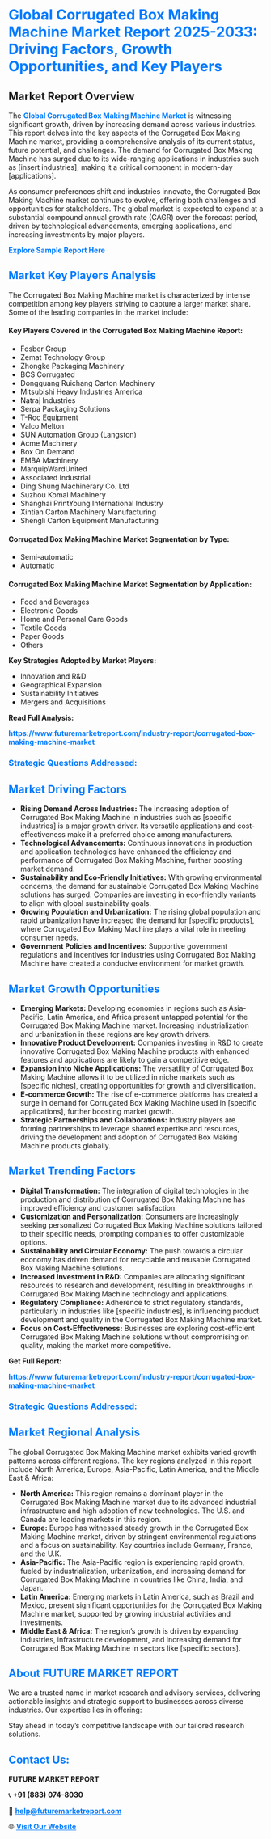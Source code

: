 <h1 style="color: #007BFF;">Global Corrugated Box Making Machine Market Report 2025-2033: Driving Factors, Growth Opportunities, and Key Players</h1>

<section id="overview">
<h2>Market Report Overview</h2>
<p>The <a href="https://www.futuremarketreport.com/industry-report/corrugated-box-making-machine-market" style="color: #007BFF; text-decoration: none;"><strong>Global Corrugated Box Making Machine Market</strong></a> is witnessing significant growth, driven by increasing demand across various industries. This report delves into the key aspects of the Corrugated Box Making Machine market, providing a comprehensive analysis of its current status, future potential, and challenges. The demand for Corrugated Box Making Machine has surged due to its wide-ranging applications in industries such as [insert industries], making it a critical component in modern-day [applications].</p>
<p>As consumer preferences shift and industries innovate, the Corrugated Box Making Machine market continues to evolve, offering both challenges and opportunities for stakeholders. The global market is expected to expand at a substantial compound annual growth rate (CAGR) over the forecast period, driven by technological advancements, emerging applications, and increasing investments by major players.</p>
</section>

<section id="overview">
<p><a href="https://www.futuremarketreport.com/request-sample/reportId=51261" style="color: #007BFF; text-decoration: none;"><strong>Explore Sample Report Here</strong></a></p>
</section>

<section id="key-players">
<h2 style="color: #007BFF;">Market Key Players Analysis</h2>
<p>The Corrugated Box Making Machine market is characterized by intense competition among key players striving to capture a larger market share. Some of the leading companies in the market include:</p>
<h4>Key Players Covered in the Corrugated Box Making Machine Report:</h4>
<ul><li>Fosber Group</li><li>Zemat Technology Group</li><li>Zhongke Packaging Machinery</li><li>BCS Corrugated</li><li>Dongguang Ruichang Carton Machinery</li><li>Mitsubishi Heavy Industries America</li><li>Natraj Industries</li><li>Serpa Packaging Solutions</li><li>T-Roc Equipment</li><li>Valco Melton</li><li>SUN Automation Group (Langston)</li><li>Acme Machinery</li><li>Box On Demand</li><li>EMBA Machinery</li><li>MarquipWardUnited</li><li>Associated Industrial</li><li>Ding Shung Machinerary Co. Ltd</li><li>Suzhou Komal Machinery</li><li>Shanghai PrintYoung International Industry</li><li>Xintian Carton Machinery Manufacturing</li><li>Shengli Carton Equipment Manufacturing</li></ul>
<h4>Corrugated Box Making Machine Market Segmentation by Type:</h4>
<ul><li>Semi-automatic</li><li>Automatic</li></ul>

<h4>Corrugated Box Making Machine Market Segmentation by Application:</h4>
<ul><li>Food and Beverages</li><li>Electronic Goods</li><li>Home and Personal Care Goods</li><li>Textile Goods</li><li>Paper Goods</li><li>Others</li></ul>
<p><strong>Key Strategies Adopted by Market Players:</strong></p>
<ul>
<li>Innovation and R&D</li>
<li>Geographical Expansion</li>
<li>Sustainability Initiatives</li>
<li>Mergers and Acquisitions</li>
</ul>
</section>

<section>
<p><strong>Read Full Analysis: </strong></p><a href="https://www.futuremarketreport.com/industry-report/corrugated-box-making-machine-market" style="color: #007BFF; text-decoration: none;"><strong>https://www.futuremarketreport.com/industry-report/corrugated-box-making-machine-market</strong></a>
<h3 style="color: #007BFF;">Strategic Questions Addressed:</h3>
</section>

<section id="driving-factors">
<h2 style="color: #007BFF;">Market Driving Factors</h2>
<ul>
<li><strong>Rising Demand Across Industries:</strong> The increasing adoption of Corrugated Box Making Machine in industries such as [specific industries] is a major growth driver. Its versatile applications and cost-effectiveness make it a preferred choice among manufacturers.</li>
<li><strong>Technological Advancements:</strong> Continuous innovations in production and application technologies have enhanced the efficiency and performance of Corrugated Box Making Machine, further boosting market demand.</li>
<li><strong>Sustainability and Eco-Friendly Initiatives:</strong> With growing environmental concerns, the demand for sustainable Corrugated Box Making Machine solutions has surged. Companies are investing in eco-friendly variants to align with global sustainability goals.</li>
<li><strong>Growing Population and Urbanization:</strong> The rising global population and rapid urbanization have increased the demand for [specific products], where Corrugated Box Making Machine plays a vital role in meeting consumer needs.</li>
<li><strong>Government Policies and Incentives:</strong> Supportive government regulations and incentives for industries using Corrugated Box Making Machine have created a conducive environment for market growth.</li>
</ul>
</section>

<section id="growth-opportunities">
<h2 style="color: #007BFF;">Market Growth Opportunities</h2>
<ul>
<li><strong>Emerging Markets:</strong> Developing economies in regions such as Asia-Pacific, Latin America, and Africa present untapped potential for the Corrugated Box Making Machine market. Increasing industrialization and urbanization in these regions are key growth drivers.</li>
<li><strong>Innovative Product Development:</strong> Companies investing in R&D to create innovative Corrugated Box Making Machine products with enhanced features and applications are likely to gain a competitive edge.</li>
<li><strong>Expansion into Niche Applications:</strong> The versatility of Corrugated Box Making Machine allows it to be utilized in niche markets such as [specific niches], creating opportunities for growth and diversification.</li>
<li><strong>E-commerce Growth:</strong> The rise of e-commerce platforms has created a surge in demand for Corrugated Box Making Machine used in [specific applications], further boosting market growth.</li>
<li><strong>Strategic Partnerships and Collaborations:</strong> Industry players are forming partnerships to leverage shared expertise and resources, driving the development and adoption of Corrugated Box Making Machine products globally.</li>
</ul>
</section>

<section id="trending-factors">
<h2 style="color: #007BFF;">Market Trending Factors</h2>
<ul>
<li><strong>Digital Transformation:</strong> The integration of digital technologies in the production and distribution of Corrugated Box Making Machine has improved efficiency and customer satisfaction.</li>
<li><strong>Customization and Personalization:</strong> Consumers are increasingly seeking personalized Corrugated Box Making Machine solutions tailored to their specific needs, prompting companies to offer customizable options.</li>
<li><strong>Sustainability and Circular Economy:</strong> The push towards a circular economy has driven demand for recyclable and reusable Corrugated Box Making Machine solutions.</li>
<li><strong>Increased Investment in R&D:</strong> Companies are allocating significant resources to research and development, resulting in breakthroughs in Corrugated Box Making Machine technology and applications.</li>
<li><strong>Regulatory Compliance:</strong> Adherence to strict regulatory standards, particularly in industries like [specific industries], is influencing product development and quality in the Corrugated Box Making Machine market.</li>
<li><strong>Focus on Cost-Effectiveness:</strong> Businesses are exploring cost-efficient Corrugated Box Making Machine solutions without compromising on quality, making the market more competitive.</li>
</ul>
</section>

<section>
<p><strong>Get Full Report: </strong></p><a href="https://www.futuremarketreport.com/industry-report/corrugated-box-making-machine-market" style="color: #007BFF; text-decoration: none;"><strong>https://www.futuremarketreport.com/industry-report/corrugated-box-making-machine-market</strong></a>
<h3 style="color: #007BFF;">Strategic Questions Addressed:</h3>
</section>


<section id="regional-analysis">
<h2 style="color: #007BFF;">Market Regional Analysis</h2>
<p>The global Corrugated Box Making Machine market exhibits varied growth patterns across different regions. The key regions analyzed in this report include North America, Europe, Asia-Pacific, Latin America, and the Middle East & Africa:</p>
<ul>
<li><strong>North America:</strong> This region remains a dominant player in the Corrugated Box Making Machine market due to its advanced industrial infrastructure and high adoption of new technologies. The U.S. and Canada are leading markets in this region.</li>
<li><strong>Europe:</strong> Europe has witnessed steady growth in the Corrugated Box Making Machine market, driven by stringent environmental regulations and a focus on sustainability. Key countries include Germany, France, and the U.K.</li>
<li><strong>Asia-Pacific:</strong> The Asia-Pacific region is experiencing rapid growth, fueled by industrialization, urbanization, and increasing demand for Corrugated Box Making Machine in countries like China, India, and Japan.</li>
<li><strong>Latin America:</strong> Emerging markets in Latin America, such as Brazil and Mexico, present significant opportunities for the Corrugated Box Making Machine market, supported by growing industrial activities and investments.</li>
<li><strong>Middle East & Africa:</strong> The region’s growth is driven by expanding industries, infrastructure development, and increasing demand for Corrugated Box Making Machine in sectors like [specific sectors].</li>
</ul>
</section>

<footer>
<h2 style="color: #007BFF;">About FUTURE MARKET REPORT</h2>
<p>We are a trusted name in market research and advisory services, delivering actionable insights and strategic support to businesses across diverse industries. Our expertise lies in offering:</p>

<p>Stay ahead in today’s competitive landscape with our tailored research solutions.</p>

<h2 style="color: #007BFF;">Contact Us:</h2>
<p><strong>FUTURE MARKET REPORT</strong></p>
<p>📞 <strong>+91 (883) 074-8030</strong></p>
<p>📧 <strong><a href="mailto:help@futuremarketreport.com" style="color: #007BFF;">help@futuremarketreport.com</a></strong></p>
<p>🌐 <strong><a href="https://www.futuremarketreport.com/" style="color: #007BFF;">Visit Our Website</a></strong></p>
</footer>